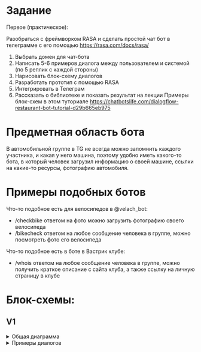 # Задание

Первое (практическое):

Разобраться с фреймворком RASA и сделать простой чат бот в телеграмме с его помощью
https://rasa.com/docs/rasa/

1) Выбрать домен для чат-бота
2) Написать 5-6 примеров диалога между пользователем и системой (по 5 реплик с каждой стороны)
3) Нарисовать блок-схему диалогов
4) Разработать прототип с помощью  RASA
5) Интегрировать в Телеграм
6) Рассказать о библиотеке и показать результат на лекции
Примеры блок-схем в этом туториале https://chatbotslife.com/dialogflow-restaurant-bot-tutorial-d29b665eb975

# Предметная область бота

В автомобильной группе в TG не всегда можно запомнить каждого участника, и какая у него машина,
поэтому удобно иметь какого-то бота, в который человек загрузил информацию о своей машине, ссылки на какие-то ресурсы, фотографию автомобиля.

# Примеры подобных ботов

Что-то подобное есть для велосипедов в @velach_bot:
- /checkbike ответом на фото можно загрузить фотографию своего велосипеда
- /bikecheck ответом на любое сообщение человека в группе, можно посмотреть фото его велосипеда

Что-то подобное есть в боте в Вастрик клубе:
- /whois ответом на любое сообщение человека в группе, можно получить краткое описание с сайта клуба, а также ссылку на личную страницу в клубе

# Блок-схемы:

## V1
<details>
  <summary>Общая диаграмма</summary>

  ![v1.0](/pics/tgBotDialog.drawio.v1.0.png)
</details>

<details>
  <summary>Примеры диалогов</summary>

  ![v1.1](/pics/tgBotDialog.drawio.v1.1.png)

  ![v1.2](/pics/tgBotDialog.drawio.v1.2.png)

  ![v1.3](/pics/tgBotDialog.drawio.v1.3.png)
</details>
